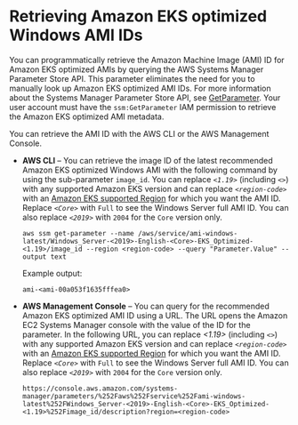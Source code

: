 # Retrieving Amazon EKS optimized Windows AMI IDs<a name="retrieve-windows-ami-id"></a>

You can programmatically retrieve the Amazon Machine Image \(AMI\) ID for Amazon EKS optimized AMIs by querying the AWS Systems Manager Parameter Store API\. This parameter eliminates the need for you to manually look up Amazon EKS optimized AMI IDs\. For more information about the Systems Manager Parameter Store API, see [GetParameter](https://docs.aws.amazon.com/systems-manager/latest/APIReference/API_GetParameter.html)\. Your user account must have the `ssm:GetParameter` IAM permission to retrieve the Amazon EKS optimized AMI metadata\.

You can retrieve the AMI ID with the AWS CLI or the AWS Management Console\.
+ **AWS CLI** – You can retrieve the image ID of the latest recommended Amazon EKS optimized Windows AMI with the following command by using the sub\-parameter `image_id`\. You can replace *`<1.19>`* \(including *`<>`*\) with any supported Amazon EKS version and can replace *`<region-code>`* with an [Amazon EKS supported Region](https://docs.aws.amazon.com/general/latest/gr/eks.html) for which you want the AMI ID\. Replace *`<Core>`* with `Full` to see the Windows Server full AMI ID\. You can also replace *`<2019>`* with `2004` for the `Core` version only\.

  ```
  aws ssm get-parameter --name /aws/service/ami-windows-latest/Windows_Server-<2019>-English-<Core>-EKS_Optimized-<1.19>/image_id --region <region-code> --query "Parameter.Value" --output text
  ```

  Example output:

  ```
  ami-<ami-00a053f1635fffea0>
  ```
+ **AWS Management Console** – You can query for the recommended Amazon EKS optimized AMI ID using a URL\. The URL opens the Amazon EC2 Systems Manager console with the value of the ID for the parameter\. In the following URL, you can replace *<1\.19>* \(including *`<>`*\) with any supported Amazon EKS version and can replace *`<region-code>`* with an [Amazon EKS supported Region](https://docs.aws.amazon.com/general/latest/gr/eks.html) for which you want the AMI ID\. Replace *`<Core>`* with `Full` to see the Windows Server full AMI ID\. You can also replace *`<2019>`* with `2004` for the `Core` version only\.

  ```
  https://console.aws.amazon.com/systems-manager/parameters/%252Faws%252Fservice%252Fami-windows-latest%252FWindows_Server-<2019>-English-<Core>-EKS_Optimized-<1.19>%252Fimage_id/description?region=<region-code>
  ```